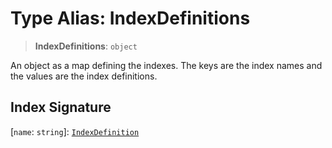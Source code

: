 # Type Alias: IndexDefinitions

> **IndexDefinitions**: `object`

An object as a map defining the indexes. The keys are the index names and the
values are the index definitions.

## Index Signature

\[`name`: `string`\]: [`IndexDefinition`](IndexDefinition.md)
